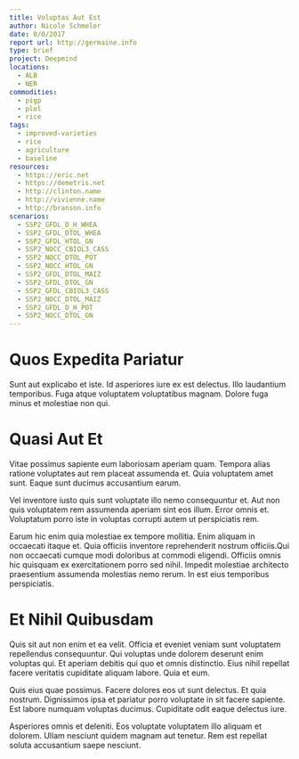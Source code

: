 ```yaml
---
title: Voluptas Aut Est
author: Nicole Schmeler
date: 0/0/2017
report url: http://germaine.info
type: brief
project: Deepmind
locations:
  - ALB
  - NER
commodities:
  - pigp
  - plol
  - rice
tags:
  - improved-varieties
  - rice
  - agriculture
  - baseline
resources:
  - https://eric.net
  - https://demetris.net
  - http://clinton.name
  - http://vivienne.name
  - http://branson.info
scenarios:
  - SSP2_GFDL_D_H_WHEA
  - SSP2_GFDL_DTOL_WHEA
  - SSP2_GFDL_HTOL_GN
  - SSP2_NOCC_CBIOL3_CASS
  - SSP2_NOCC_DTOL_POT
  - SSP2_NOCC_HTOL_GN
  - SSP2_GFDL_DTOL_MAIZ
  - SSP2_GFDL_DTOL_GN
  - SSP2_GFDL_CBIOL3_CASS
  - SSP2_NOCC_DTOL_MAIZ
  - SSP2_GFDL_D_H_POT
  - SSP2_NOCC_DTOL_GN
---
```

# Quos Expedita Pariatur
Sunt aut explicabo et iste. Id asperiores iure ex est delectus. Illo laudantium temporibus. Fuga atque voluptatem voluptatibus magnam. Dolore fuga minus et molestiae non qui.

# Quasi Aut Et
Vitae possimus sapiente eum laboriosam aperiam quam. Tempora alias ratione voluptates aut rem placeat assumenda et. Quia voluptatem amet sunt. Eaque sunt ducimus accusantium earum.
 Vel inventore iusto quis sunt voluptate illo nemo consequuntur et. Aut non quis voluptatem rem assumenda aperiam sint eos illum. Error omnis et. Voluptatum porro iste in voluptas corrupti autem ut perspiciatis rem.
 Earum hic enim quia molestiae ex tempore mollitia. Enim aliquam in occaecati itaque et. Quia officiis inventore reprehenderit nostrum officiis.Qui non occaecati cumque modi doloribus at commodi eligendi. Officiis omnis hic quisquam ex exercitationem porro sed nihil. Impedit molestiae architecto praesentium assumenda molestias nemo rerum. In est eius temporibus perspiciatis.

# Et Nihil Quibusdam
Quis sit aut non enim et ea velit. Officia et eveniet veniam sunt voluptatem repellendus consequuntur. Qui voluptas unde dolorem deserunt enim voluptas qui. Et aperiam debitis qui quo et omnis distinctio. Eius nihil repellat facere veritatis cupiditate aliquam labore. Quia et eum.
 Quis eius quae possimus. Facere dolores eos ut sunt delectus. Et quia nostrum. Dignissimos ipsa et pariatur porro voluptate in sit facere sapiente. Est labore numquam voluptas ducimus. Cupiditate odit eaque delectus iure.
 Asperiores omnis et deleniti. Eos voluptate voluptatem illo aliquam et dolorem. Ullam nesciunt quidem magnam aut tenetur. Rem est repellat soluta accusantium saepe nesciunt.
